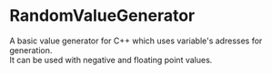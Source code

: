 # RandomValueGenerator
A basic value generator for C++ which uses variable's adresses for generation.</br>
It can be used with negative and floating point values.
